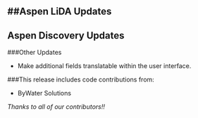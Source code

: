 ##Aspen LiDA Updates
- 

## Aspen Discovery Updates

###Other Updates
- Make additional fields translatable within the user interface.

###This release includes code contributions from:
- ByWater Solutions

_Thanks to all of our contributors!!_